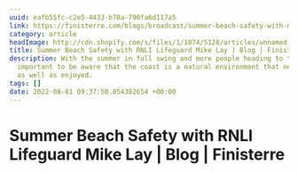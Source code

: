 ```yaml
---
uuid: eafb55fc-c2e5-4433-b78a-790fa6d117a5
link: https://finisterre.com/blogs/broadcast/summer-beach-safety-with-mike-lay?xnpe_tifc=hFoXhkx8bDsNxu4N4uhLbjpsafeWaeiWhFW6hfp3alB8bf8cRf4gVd46EMQ-tu4vaMXp4.nXxIV84do74fodbfnJ
category: article
headImage: http://cdn.shopify.com/s/files/1/1074/5128/articles/unnamed_973b7647-c557-4b21-8cd6-72ebac7a8ada.jpg?v=1659084520
title: Summer Beach Safety with RNLI Lifeguard Mike Lay | Blog | Finisterre
description: With the summer in full swing and more people heading to the beach, it's
  important to be aware that the coast is a natural environment that needs to be respected
  as well as enjoyed.
tags: []
date: 2022-08-01 09:37:50.854382654 +00:00
---
```

# Summer Beach Safety with RNLI Lifeguard Mike Lay | Blog | Finisterre

